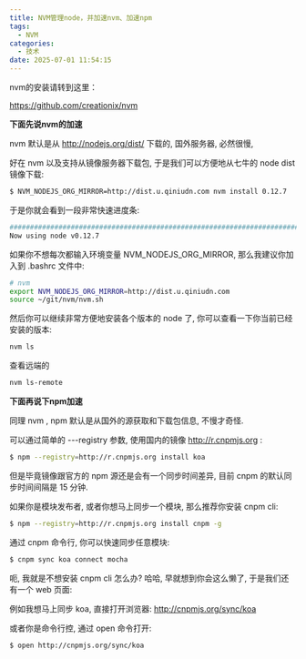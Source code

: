 ```yaml
---
title: NVM管理node，并加速nvm、加速npm
tags:
  - NVM
categories:
  - 技术
date: 2025-07-01 11:54:15
---
```


nvm的安装请转到这里：

https://github.com/creationix/nvm

**下面先说nvm的加速**

nvm 默认是从 http://nodejs.org/dist/ 下载的, 国外服务器, 必然很慢,

好在 nvm 以及支持从镜像服务器下载包, 于是我们可以方便地从七牛的 node dist 镜像下载:

```bash
$ NVM_NODEJS_ORG_MIRROR=http://dist.u.qiniudn.com nvm install 0.12.7
```

于是你就会看到一段非常快速进度条:

```bash
######################################################################## 100.0%
Now using node v0.12.7
```

如果你不想每次都输入环境变量 NVM\_NODEJS\_ORG\_MIRROR, 那么我建议你加入到 .bashrc 文件中:

```bash
# nvm
export NVM_NODEJS_ORG_MIRROR=http://dist.u.qiniudn.com
source ~/git/nvm/nvm.sh
```

然后你可以继续非常方便地安装各个版本的 node 了, 你可以查看一下你当前已经安装的版本:

```bash
nvm ls
```

查看远端的

```bash
nvm ls-remote
```

**下面再说下npm加速**

同理 nvm , npm 默认是从国外的源获取和下载包信息, 不慢才奇怪.

可以通过简单的 ---registry 参数, 使用国内的镜像 http://r.cnpmjs.org :

```bash
$ npm --registry=http://r.cnpmjs.org install koa
```

但是毕竟镜像跟官方的 npm 源还是会有一个同步时间差异, 目前 cnpm 的默认同步时间间隔是 15 分钟.

如果你是模块发布者, 或者你想马上同步一个模块, 那么推荐你安装 cnpm cli:

```bash
$ npm --registry=http://r.cnpmjs.org install cnpm -g
```

通过 cnpm 命令行, 你可以快速同步任意模块:

```bash
$ cnpm sync koa connect mocha
```

呃, 我就是不想安装 cnpm cli 怎么办? 哈哈, 早就想到你会这么懒了, 于是我们还有一个 web 页面:

例如我想马上同步 koa, 直接打开浏览器: http://cnpmjs.org/sync/koa

或者你是命令行控, 通过 open 命令打开:

```bash
$ open http://cnpmjs.org/sync/koa
```


